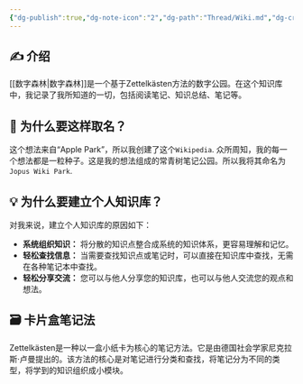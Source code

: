 ```yaml
---
{"dg-publish":true,"dg-note-icon":"2","dg-path":"Thread/Wiki.md","dg-created":"2023-05-07T09:00:00+08:00","dg-updated":"2024-03-10T02:05:00+08:00","tags":["wiki","introduction"],"permalink":"/Thread/Wiki/","dgPassFrontmatter":true,"noteIcon":"2","created":"2023-05-07T09:00:00+08:00","updated":"2024-03-10T02:05:00+08:00"}
---
```



## ✍️ 介绍

[[数字森林\|数字森林]]是一个基于Zettelkästen方法的数字公园。在这个知识库中，我记录了我所知道的一切，包括阅读笔记、知识总结、笔记等。
## 🌳 为什么要这样取名？
这个想法来自“Apple Park”，所以我创建了这个` Wikipedia `. 众所周知，我的每一个想法都是一粒种子。这是我的想法组成的常青树笔记公园。所以我将其命名为` Jopus Wiki Park `.

## 💡 为什么要建立个人知识库？

对我来说，建立个人知识库的原因如下：

- **系统组织知识：** 将分散的知识点整合成系统的知识体系，更容易理解和记忆。
- **轻松查找信息：** 当需要查找知识点或笔记时，可以直接在知识库中查找，无需在各种笔记本中查找。
- **轻松分享交流：** 您可以与他人分享您的知识库，也可以与他人交流您的观点和想法。

## 🗃️ 卡片盒笔记法

Zettelkästen是一种以一盒小纸卡为核心的笔记方法。它是由德国社会学家尼克拉斯·卢曼提出的。该方法的核心是对笔记进行分类和查找，将笔记分为不同的类型，将学到的知识组织成小模块。